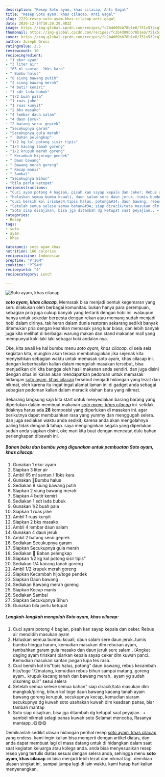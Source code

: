 ```yaml
---
description: "Resep Soto ayam, khas cilacap, Anti Gagal"
title: "Resep Soto ayam, khas cilacap, Anti Gagal"
slug: 2229-resep-soto-ayam-khas-cilacap-anti-gagal
date: 2020-12-14T10:20:29.483Z
image: https://img-global.cpcdn.com/recipes/fc2b4d09bb78b1e0/751x532cq70/soto-ayam-khas-cilacap-foto-resep-utama.jpg
thumbnail: https://img-global.cpcdn.com/recipes/fc2b4d09bb78b1e0/751x532cq70/soto-ayam-khas-cilacap-foto-resep-utama.jpg
cover: https://img-global.cpcdn.com/recipes/fc2b4d09bb78b1e0/751x532cq70/soto-ayam-khas-cilacap-foto-resep-utama.jpg
author: Joseph Gross
ratingvalue: 3.5
reviewcount: 10
recipeingredient:
- "1 ekor ayam"
- "3 liter air"
- "65 ml santan  1bks kara"
- " Bumbu halus"
- "8 siung bawang putih"
- "2 siung bawang merah"
- "4 butir kemiri"
- "1 sdt lada bubuk"
- "1/2 buah pala"
- "1 ruas jahe"
- "1 ruas kunyit"
- "2 bks masako"
- "4 lembar daun salam"
- "4 daun jeruk"
- "2 batang serai geprek"
- "Secukupnya garam"
- "Secukupnya gula merah"
- "  Bahan pelengkap"
- "1/2 kg kol potong sisir tipis"
- "1/4 kacang tanah goreng"
- "1/2 krupuk merah goreng"
- " Kecambah hijotoge pendek"
- " Daun bawang"
- " Bawang merah goreng"
- " Kecap manis"
- " Sambal"
- "Secukupnya Bihun"
- "bila perlu ketupat"
recipeinstructions:
- "Cuci ayam potong 4 bagian, pisah kan sayap kepala dan ceker. Rebus air mendidih masukan ayam"
- "Haluskan semua bumbu kcuali, daun salam sere daun jeruk..tumis bumbu hingga harum, kemudian masukan dlm rebusan ayam, tambahkan garam gula masako dan daun jeruk sere salam.. (Angkat daging ayam tiriskan) biarkan kepala sayap ceker dlm kuwah panci.. Kemudian masukan santan jangan lupa tes rasa.."
- "Cuci bersih kol iris&#34;tipis halus, potong&#34; daun bawang, rebus kecambah hijo/toge 1/2matang, kemudian rebus bihun sampai matang, goreng ayam.. krupuk kacang tanah dan bawang merah.. ayam yg sudah disoreng suir&#34; sesui selera"
- "Setelah semua selese semua bahan&#34; siap diracik/tata masukan dlm mangkok/piring, bihun kol toge daun bawang kacang tanah ayam bawang goreng kerupuk, secukupnya kecap, kemudian siaram secukupnya dg kuwah soto usahakan kuwah dlm keadaan panas, biar tambah mantap"
- "Soto siap disajikan, bisa jga ditambah dg ketupat saat peyajian.. + sambel nikmati selagi panas kuwah soto Selamat mencoba, Rasanya mantapp..😋😋😋"
categories:
- Resep
tags:
- soto
- ayam
- khas

katakunci: soto ayam khas 
nutrition: 160 calories
recipecuisine: Indonesian
preptime: "PT16M"
cooktime: "PT54M"
recipeyield: "4"
recipecategory: Lunch

---
```



![Soto ayam, khas cilacap](https://img-global.cpcdn.com/recipes/fc2b4d09bb78b1e0/751x532cq70/soto-ayam-khas-cilacap-foto-resep-utama.jpg)

<b><i>soto ayam, khas cilacap</i></b>, Memasak bisa menjadi bentuk kegemaran yang seru dilakukan oleh berbagai komunitas. bukan hanya para perempuan, sebagian pria juga cukup banyak yang tertarik dengan hobi ini. walaupun hanya untuk sekedar berpesta dengan rekan atau memang sudah menjadi hobi dalam dirinya. tak heran dalam dunia restoran sekarang sedikit banyak ditemukan pria dengan keahlian memasak yang luar biasa, dan lebih banyak juga kita melihat di berbagai warung makan dan stand makanan mall yang mempunyai koki laki laki sebagai koki andalan nya.



Oke, kita awali ke hal bumbu menu <i>soto ayam, khas cilacap</i>. di sela sela kegiatan kita, mungkin akan terasa membahagiakan jika sejenak kita menyisihkan sebagian waktu untuk memasak soto ayam, khas cilacap ini. dengan keberhasilan kalian dalam mengolah masakan tersebut, bisa menjadikan diri kita bangga oleh hasil makanan anda sendiri. dan juga disini dengan situs ini kalian akan mendapatkan pedoman untuk memasak hidangan <u>soto ayam, khas cilacap</u> tersebut menjadi hidangan yang lezat dan nikmat, oleh karena itu ingat ingat alamat laman ini di gadget anda sebagai sebagian pedoman kalian dalam meracik olahan baru yang nikmat.


Sekarang langsung saja kita start untuk menyediakan barang barang yang diperlukan dalam membuat makanan <u><i>soto ayam, khas cilacap</i></u> ini. setidak tidaknya harus ada <b>28</b> komposisi yang diperlukan di masakan ini. agar berikutnya dapat membuahkan rasa yang yummy dan menggugah selera. dan juga sediakan waktu anda sedikit, karena anda akan mengolahnya paling tidak dengan <b>5</b> tahap. saya menginginkan segala yang diperlukan sudah anda siapkan disini, oke mari kita buat dengan mencatat dulu bahan perlengkapan dibawah ini.

<!--inarticleads1-->

##### Bahan baku dan bumbu yang digunakan untuk pembuatan Soto ayam, khas cilacap:

1. Gunakan 1 ekor ayam
1. Siapkan 3 liter air
1. Ambil 65 ml santan / 1bks kara
1. Gunakan  🐓Bumbu halus
1. Sediakan 8 siung bawang putih
1. Siapkan 2 siung bawang merah
1. Siapkan 4 butir kemiri
1. Sediakan 1 sdt lada bubuk
1. Gunakan 1/2 buah pala
1. Siapkan 1 ruas jahe
1. Ambil 1 ruas kunyit
1. Siapkan 2 bks masako
1. Ambil 4 lembar daun salam
1. Gunakan 4 daun jeruk
1. Ambil 2 batang serai geprek
1. Sediakan Secukupnya garam
1. Siapkan Secukupnya gula merah
1. Sediakan  🐓 Bahan pelengkap
1. Siapkan 1/2 kg kol potong sisir tipis&#34;
1. Sediakan 1/4 kacang tanah goreng
1. Ambil 1/2 krupuk merah goreng
1. Siapkan  Kecambah hijo/toge pendek
1. Siapkan  Daun bawang
1. Sediakan  Bawang merah goreng
1. Siapkan  Kecap manis
1. Sediakan  Sambal
1. Siapkan Secukupnya Bihun
1. Gunakan bila perlu ketupat




<!--inarticleads2-->

##### Langkah-langkah mengolah Soto ayam, khas cilacap:

1. Cuci ayam potong 4 bagian, pisah kan sayap kepala dan ceker. Rebus air mendidih masukan ayam
1. Haluskan semua bumbu kcuali, daun salam sere daun jeruk..tumis bumbu hingga harum, kemudian masukan dlm rebusan ayam, tambahkan garam gula masako dan daun jeruk sere salam.. (Angkat daging ayam tiriskan) biarkan kepala sayap ceker dlm kuwah panci.. Kemudian masukan santan jangan lupa tes rasa..
1. Cuci bersih kol iris&#34;tipis halus, potong&#34; daun bawang, rebus kecambah hijo/toge 1/2matang, kemudian rebus bihun sampai matang, goreng ayam.. krupuk kacang tanah dan bawang merah.. ayam yg sudah disoreng suir&#34; sesui selera
1. Setelah semua selese semua bahan&#34; siap diracik/tata masukan dlm mangkok/piring, bihun kol toge daun bawang kacang tanah ayam bawang goreng kerupuk, secukupnya kecap, kemudian siaram secukupnya dg kuwah soto usahakan kuwah dlm keadaan panas, biar tambah mantap
1. Soto siap disajikan, bisa jga ditambah dg ketupat saat peyajian.. + sambel nikmati selagi panas kuwah soto Selamat mencoba, Rasanya mantapp..😋😋😋




Demikianlah sedikit ulasan hidangan perihal resep <u>soto ayam, khas cilacap</u> yang endess. kami ingin kalian bisa mengerti dengan artikel diatas, dan anda dapat membuat lagi di masa datang untuk di hidangkan dalam saat saat kegiatan keluarga atau kolega anda. anda bisa menyesuaikan resep resep yang tertulis diatas sesuai dengan selera anda, sehingga menu <b>soto ayam, khas cilacap</b> ini bisa menjadi lebih lezat dan nikmat lagi. demikian ulasan singkat ini, sampai jumpa lagi di lain waktu. kami harap hari kalian menyenangkan.
